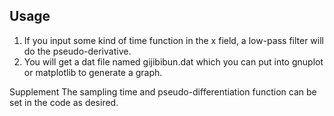 ## Usage

1. If you input some kind of time function in the x field, a low-pass filter will do the pseudo-derivative.
2. You will get a dat file named gijibibun.dat which you can put into gnuplot or matplotlib to generate a graph.
  
Supplement
The sampling time and pseudo-differentiation function can be set in the code as desired.
